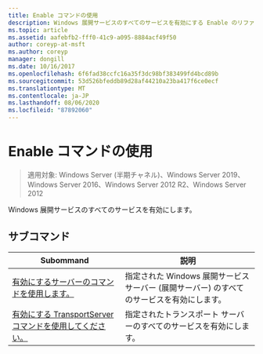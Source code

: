 ```yaml
---
title: Enable コマンドの使用
description: Windows 展開サービスのすべてのサービスを有効にする Enable のリファレンス記事です。
ms.topic: article
ms.assetid: aafebfb2-fff0-41c9-a095-8884acf49f50
author: coreyp-at-msft
ms.author: coreyp
manager: dongill
ms.date: 10/16/2017
ms.openlocfilehash: 6f6fad38ccfc16a35f3dc98bf383499fd4bcd89b
ms.sourcegitcommit: 53d526bfeddb89d28af44210a23ba417f6ce0ecf
ms.translationtype: MT
ms.contentlocale: ja-JP
ms.lasthandoff: 08/06/2020
ms.locfileid: "87892060"
---
```

# <a name="using-the-enable-command"></a>Enable コマンドの使用

> 適用対象: Windows Server (半期チャネル)、Windows Server 2019、Windows Server 2016、Windows Server 2012 R2、Windows Server 2012

Windows 展開サービスのすべてのサービスを有効にします。

## <a name="subcommands"></a>サブコマンド
|Subommand|説明|
|-------|--------|
|[有効にするサーバーのコマンドを使用します。](using-the-enable-server-command.md)|指定された Windows 展開サービス サーバー (展開サーバー) のすべてのサービスを有効にします。|
|[有効にする TransportServer コマンドを使用してください。](using-the-enable-transportserver-command.md)|指定されたトランスポート サーバーのすべてのサービスを有効にします。|
